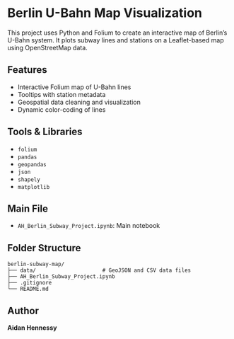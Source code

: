 # Berlin U-Bahn Map Visualization

This project uses Python and Folium to create an interactive map of Berlin’s U-Bahn system. It plots subway lines and stations on a Leaflet-based map using OpenStreetMap data.

## Features
- Interactive Folium map of U-Bahn lines
- Tooltips with station metadata
- Geospatial data cleaning and visualization
- Dynamic color-coding of lines

## Tools & Libraries
- `folium`
- `pandas`
- `geopandas`
- `json`
- `shapely`
- `matplotlib`

## Main File
- `AH_Berlin_Subway_Project.ipynb`: Main notebook

## Folder Structure
```
berlin-subway-map/
├── data/                     # GeoJSON and CSV data files
├── AH_Berlin_Subway_Project.ipynb
├── .gitignore
└── README.md
```

## Author
**Aidan Hennessy**
